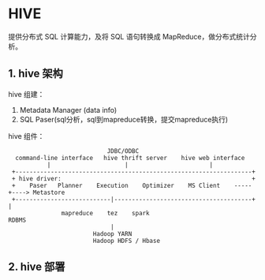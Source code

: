 # HIVE

提供分布式 SQL 计算能力，及将 SQL 语句转换成 MapReduce，做分布式统计分析。

## 1. hive 架构

hive 组建：
1. Metadata Manager (data info)  
2. SQL Paser(sql分析，sql到mapreduce转换，提交mapreduce执行)

hive 组件：
```text
                            JDBC/ODBC
  command-line interface   hive thrift server    hive web interface
           |                     |                       |
 +-------------------------------------------------------------------+
 + hive driver:                                                      +
 +    Paser   Planner    Execution    Optimizer    MS Client    -----+----> Metastore
 +---------------------------|---------------------------------------+          |
               mapreduce    tez    spark                                      RDBMS
                             |
                        Hadoop YARN
                        Hadoop HDFS / Hbase
```

## 2. hive 部署
